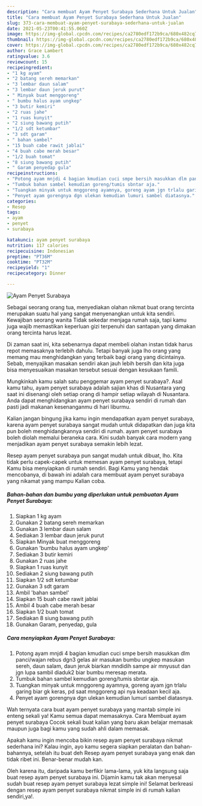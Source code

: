 ```yaml
---
description: "Cara membuat Ayam Penyet Surabaya Sederhana Untuk Jualan"
title: "Cara membuat Ayam Penyet Surabaya Sederhana Untuk Jualan"
slug: 373-cara-membuat-ayam-penyet-surabaya-sederhana-untuk-jualan
date: 2021-05-23T00:41:55.060Z
image: https://img-global.cpcdn.com/recipes/ca2780edf172b9ca/680x482cq70/ayam-penyet-surabaya-foto-resep-utama.jpg
thumbnail: https://img-global.cpcdn.com/recipes/ca2780edf172b9ca/680x482cq70/ayam-penyet-surabaya-foto-resep-utama.jpg
cover: https://img-global.cpcdn.com/recipes/ca2780edf172b9ca/680x482cq70/ayam-penyet-surabaya-foto-resep-utama.jpg
author: Grace Lambert
ratingvalue: 3.6
reviewcount: 15
recipeingredient:
- "1 kg ayam"
- "2 batang sereh memarkan"
- "3 lembar daun salam"
- "3 lembar daun jeruk purut"
- " Minyak buat menggoreng"
- " bumbu halus ayam ungkep"
- "3 butir kemiri"
- "2 ruas jahe"
- "1 ruas kunyit"
- "2 siung bawang putih"
- "1/2 sdt ketumbar"
- "3 sdt garam"
- " bahan sambel"
- "15 buah cabe rawit jablai"
- "4 buah cabe merah besar"
- "1/2 buah tomat"
- "8 siung bawang putih"
- " Garam penyedap gula"
recipeinstructions:
- "Potong ayam mnjdi 4 bagian kmudian cuci smpe bersih masukkan dlm panci/wajan rebus dgn3 gelas air masukan bumbu ungkep masukan sereh, daun salam, daun jeruk biarkan mndidih sampe air mnyusut dan jgn lupa sambil diaduk2 biar bumbu meresap merata."
- "Tumbuk bahan sambel kemudian goreng/tumis sbntar aja."
- "Tuangkan minyak untuk mnggoreng ayamnya, goreng ayam jgn trlalu garing biar gk keras, pd saat mnggoreng api nya keadaan kecil aja."
- "Penyet ayam gorengnya dgn ulekan kemudian lumuri sambel diatasnya."
categories:
- Resep
tags:
- ayam
- penyet
- surabaya

katakunci: ayam penyet surabaya 
nutrition: 117 calories
recipecuisine: Indonesian
preptime: "PT36M"
cooktime: "PT32M"
recipeyield: "1"
recipecategory: Dinner

---
```



![Ayam Penyet Surabaya](https://img-global.cpcdn.com/recipes/ca2780edf172b9ca/680x482cq70/ayam-penyet-surabaya-foto-resep-utama.jpg)

Sebagai seorang orang tua, menyediakan olahan nikmat buat orang tercinta merupakan suatu hal yang sangat menyenangkan untuk kita sendiri. Kewajiban seorang  wanita Tidak sekedar menjaga rumah saja, tapi kamu juga wajib memastikan keperluan gizi terpenuhi dan santapan yang dimakan orang tercinta harus lezat.

Di zaman  saat ini, kita sebenarnya dapat membeli olahan instan tidak harus repot memasaknya terlebih dahulu. Tetapi banyak juga lho orang yang memang mau menghidangkan yang terbaik bagi orang yang dicintainya. Sebab, menyajikan masakan sendiri akan jauh lebih bersih dan kita juga bisa menyesuaikan masakan tersebut sesuai dengan kesukaan famili. 



Mungkinkah kamu salah satu penggemar ayam penyet surabaya?. Asal kamu tahu, ayam penyet surabaya adalah sajian khas di Nusantara yang saat ini disenangi oleh setiap orang di hampir setiap wilayah di Nusantara. Anda dapat menghidangkan ayam penyet surabaya sendiri di rumah dan pasti jadi makanan kesenanganmu di hari liburmu.

Kalian jangan bingung jika kamu ingin mendapatkan ayam penyet surabaya, karena ayam penyet surabaya sangat mudah untuk didapatkan dan juga kita pun boleh menghidangkannya sendiri di rumah. ayam penyet surabaya boleh diolah memalui beraneka cara. Kini sudah banyak cara modern yang menjadikan ayam penyet surabaya semakin lebih lezat.

Resep ayam penyet surabaya pun sangat mudah untuk dibuat, lho. Kita tidak perlu capek-capek untuk memesan ayam penyet surabaya, tetapi Kamu bisa menyiapkan di rumah sendiri. Bagi Kamu yang hendak mencobanya, di bawah ini adalah cara membuat ayam penyet surabaya yang nikamat yang mampu Kalian coba.

<!--inarticleads1-->

##### Bahan-bahan dan bumbu yang diperlukan untuk pembuatan Ayam Penyet Surabaya:

1. Siapkan 1 kg ayam
1. Gunakan 2 batang sereh memarkan
1. Gunakan 3 lembar daun salam
1. Sediakan 3 lembar daun jeruk purut
1. Siapkan  Minyak buat menggoreng
1. Gunakan  &#39;bumbu halus ayam ungkep&#39;
1. Sediakan 3 butir kemiri
1. Gunakan 2 ruas jahe
1. Siapkan 1 ruas kunyit
1. Sediakan 2 siung bawang putih
1. Siapkan 1/2 sdt ketumbar
1. Gunakan 3 sdt garam
1. Ambil  &#39;bahan sambel&#39;
1. Siapkan 15 buah cabe rawit jablai
1. Ambil 4 buah cabe merah besar
1. Siapkan 1/2 buah tomat
1. Sediakan 8 siung bawang putih
1. Gunakan  Garam, penyedap, gula




<!--inarticleads2-->

##### Cara menyiapkan Ayam Penyet Surabaya:

1. Potong ayam mnjdi 4 bagian kmudian cuci smpe bersih masukkan dlm panci/wajan rebus dgn3 gelas air masukan bumbu ungkep masukan sereh, daun salam, daun jeruk biarkan mndidih sampe air mnyusut dan jgn lupa sambil diaduk2 biar bumbu meresap merata.
1. Tumbuk bahan sambel kemudian goreng/tumis sbntar aja.
1. Tuangkan minyak untuk mnggoreng ayamnya, goreng ayam jgn trlalu garing biar gk keras, pd saat mnggoreng api nya keadaan kecil aja.
1. Penyet ayam gorengnya dgn ulekan kemudian lumuri sambel diatasnya.




Wah ternyata cara buat ayam penyet surabaya yang mantab simple ini enteng sekali ya! Kamu semua dapat memasaknya. Cara Membuat ayam penyet surabaya Cocok sekali buat kalian yang baru akan belajar memasak maupun juga bagi kamu yang sudah ahli dalam memasak.

Apakah kamu ingin mencoba bikin resep ayam penyet surabaya nikmat sederhana ini? Kalau ingin, ayo kamu segera siapkan peralatan dan bahan-bahannya, setelah itu buat deh Resep ayam penyet surabaya yang enak dan tidak ribet ini. Benar-benar mudah kan. 

Oleh karena itu, daripada kamu berfikir lama-lama, yuk kita langsung saja buat resep ayam penyet surabaya ini. Dijamin kamu tak akan menyesal sudah buat resep ayam penyet surabaya lezat simple ini! Selamat berkreasi dengan resep ayam penyet surabaya nikmat simple ini di rumah kalian sendiri,ya!.

